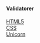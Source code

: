 #### Validatorer
<a href="http://validator.w3.org/check/referer" class="htmlDebug">HTML5</a><br>
<a href="http://jigsaw.w3.org/css-validator/check/referer" class="cssDebug">CSS</a><br>
<a href="http://validator.w3.org/unicorn/check?ucn_uri=referer&amp;ucn_task=conformance" class="unicornDebug">Unicorn</a>
